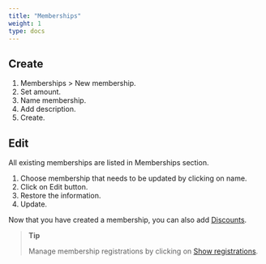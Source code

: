 ```yaml
---
title: "Memberships"
weight: 1
type: docs
---
```


## Create

1. Memberships > New membership.
2. Set amount.
3. Name membership.
4. Add description.
5. Create.

## Edit

All existing memberships are listed in Memberships section.

1. Choose membership that needs to be updated by clicking on name.
2. Click on Edit button.
3. Restore the information.
4. Update.

Now that you have created a membership, you can also add [Discounts](discounts.md).

> **Tip**
>
> Manage membership registrations by clicking on [Show registrations](showRegistrations.md).
